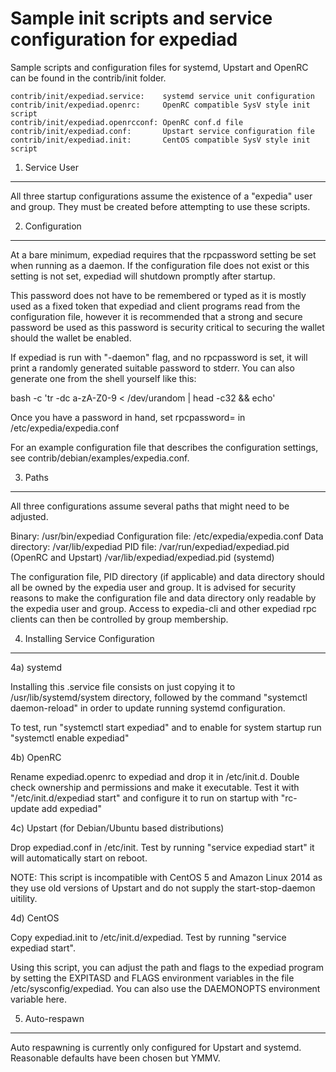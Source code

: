 Sample init scripts and service configuration for expediad
==========================================================

Sample scripts and configuration files for systemd, Upstart and OpenRC
can be found in the contrib/init folder.

    contrib/init/expediad.service:    systemd service unit configuration
    contrib/init/expediad.openrc:     OpenRC compatible SysV style init script
    contrib/init/expediad.openrcconf: OpenRC conf.d file
    contrib/init/expediad.conf:       Upstart service configuration file
    contrib/init/expediad.init:       CentOS compatible SysV style init script

1. Service User
---------------------------------

All three startup configurations assume the existence of a "expedia" user
and group.  They must be created before attempting to use these scripts.

2. Configuration
---------------------------------

At a bare minimum, expediad requires that the rpcpassword setting be set
when running as a daemon.  If the configuration file does not exist or this
setting is not set, expediad will shutdown promptly after startup.

This password does not have to be remembered or typed as it is mostly used
as a fixed token that expediad and client programs read from the configuration
file, however it is recommended that a strong and secure password be used
as this password is security critical to securing the wallet should the
wallet be enabled.

If expediad is run with "-daemon" flag, and no rpcpassword is set, it will
print a randomly generated suitable password to stderr.  You can also
generate one from the shell yourself like this:

bash -c 'tr -dc a-zA-Z0-9 < /dev/urandom | head -c32 && echo'

Once you have a password in hand, set rpcpassword= in /etc/expedia/expedia.conf

For an example configuration file that describes the configuration settings,
see contrib/debian/examples/expedia.conf.

3. Paths
---------------------------------

All three configurations assume several paths that might need to be adjusted.

Binary:              /usr/bin/expediad
Configuration file:  /etc/expedia/expedia.conf
Data directory:      /var/lib/expediad
PID file:            /var/run/expediad/expediad.pid (OpenRC and Upstart)
                     /var/lib/expediad/expediad.pid (systemd)

The configuration file, PID directory (if applicable) and data directory
should all be owned by the expedia user and group.  It is advised for security
reasons to make the configuration file and data directory only readable by the
expedia user and group.  Access to expedia-cli and other expediad rpc clients
can then be controlled by group membership.

4. Installing Service Configuration
-----------------------------------

4a) systemd

Installing this .service file consists on just copying it to
/usr/lib/systemd/system directory, followed by the command
"systemctl daemon-reload" in order to update running systemd configuration.

To test, run "systemctl start expediad" and to enable for system startup run
"systemctl enable expediad"

4b) OpenRC

Rename expediad.openrc to expediad and drop it in /etc/init.d.  Double
check ownership and permissions and make it executable.  Test it with
"/etc/init.d/expediad start" and configure it to run on startup with
"rc-update add expediad"

4c) Upstart (for Debian/Ubuntu based distributions)

Drop expediad.conf in /etc/init.  Test by running "service expediad start"
it will automatically start on reboot.

NOTE: This script is incompatible with CentOS 5 and Amazon Linux 2014 as they
use old versions of Upstart and do not supply the start-stop-daemon uitility.

4d) CentOS

Copy expediad.init to /etc/init.d/expediad. Test by running "service expediad start".

Using this script, you can adjust the path and flags to the expediad program by
setting the EXPITASD and FLAGS environment variables in the file
/etc/sysconfig/expediad. You can also use the DAEMONOPTS environment variable here.

5. Auto-respawn
-----------------------------------

Auto respawning is currently only configured for Upstart and systemd.
Reasonable defaults have been chosen but YMMV.
